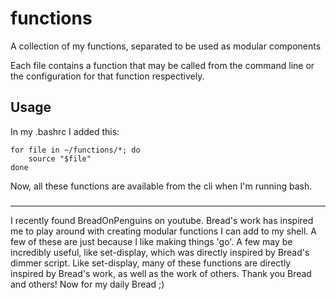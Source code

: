 # functions
A collection of my functions, separated to be used as modular components

Each file contains a function that may be called from the command line or the configuration for that function respectively.

## Usage

In my .bashrc I added this:
```
for file in ~/functions/*; do
    source "$file"
done
```

Now, all these functions are available from the cli when I'm running bash.


###
---
I recently found BreadOnPenguins on youtube. Bread's work has inspired me to play around with creating modular functions I can add to my shell. A few of these are just because I like making things 'go'. A few may be incredibly useful, like set-display, which was directly inspired by Bread's dimmer script. Like set-display, many of these functions are directly inspired by Bread's work, as well as the work of others. Thank you Bread and others! Now for my daily Bread ;)
